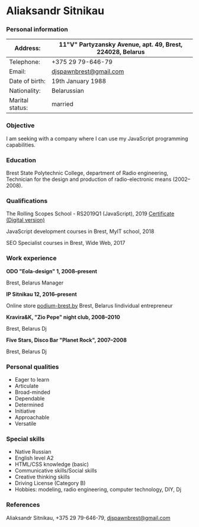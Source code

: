 # **Aliaksandr Sitnikau**

### **Personal information**

| Address: | 11"V" Partyzansky Avenue, apt. 49, Brest, 224028, Belarus |
| --- | --- |
| Telephone: | +375 29 79-646-79 |
| Email: | djspawnbrest@gmail.com |
| Date of birth: | 19th January 1988 |
| Nationality: | Belarussian |
| Marital status: | married |



### **Objective**

I am seeking with a company where I can use my JavaScript programming capabilities.


### **Education**

Brest State Polytechnic College, department of Radio engineering, Technician for the design and production of radio-electronic means (2002–2008).


### **Qualifications**

The Rolling Scopes School - RS2019Q1 (JavaScript), 2019 [Certificate (Digital version)](https://app.rs.school/certificate/9pu8mxw2)

JavaScript development courses in Brest, MyIT school, 2018

SEO Specialist courses in Brest, Wide Web, 2017


### **Work experience**

**ODO "Eola-design" 1, 2008–present**

Brest, Belarus
Manager


**IP Sitnikau 12, 2016–present**

Online store [podium-brest.by](https://podium-brest.by)
Brest, Belarus
Iindividual entrepreneur


**Kravira&K, "Zio Pepe" night club, 2008–2010**

Brest, Belarus
Dj


**Five Stars, Disco Bar "Planet Rock", 2007–2008**

Brest, Belarus
Dj


### **Personal qualities**

- Eager to learn
- Articulate
- Broad-minded
- Dependable
- Determined
- Initiative
- Approachable
- Versatile


### **Special skills**

- Native Russian
- English level A2
- HTML/CSS knowledge (basic)
- Communicative skills/Social skills
- Creative thinking skills
- Driving License (Category B)
- Hobbies: modeling, radio engineering, computer technology, DIY, Dj


### **References**

Aliaksandr Sitnikau, +375 29 79-646-79, djspawnbrest@gmail.com
